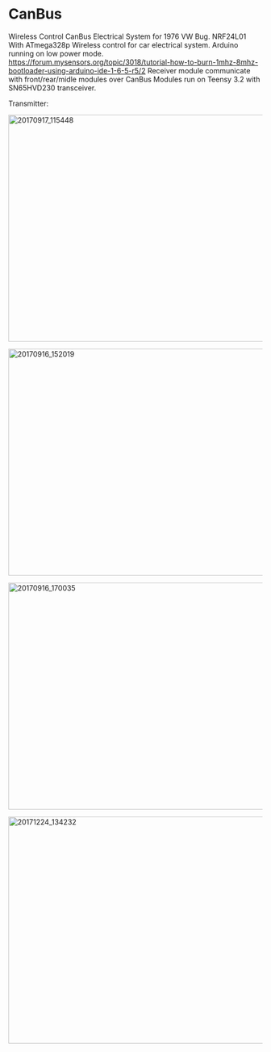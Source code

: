 # CanBus
Wireless Control CanBus Electrical System for 1976 VW Bug.
NRF24L01 With ATmega328p Wireless control for car electrical system.
Arduino running on low power mode. https://forum.mysensors.org/topic/3018/tutorial-how-to-burn-1mhz-8mhz-bootloader-using-arduino-ide-1-6-5-r5/2
Receiver module communicate with front/rear/midle modules over CanBus
Modules run on Teensy 3.2 with SN65HVD230 transceiver.

Transmitter:

<a data-flickr-embed="true" data-context="true"  href="https://www.flickr.com/photos/r42bug/39444285522/in/dateposted/" title="20170917_115448"><img src="https://farm5.staticflickr.com/4640/39444285522_2ffb830733_c.jpg" width="800" height="450" alt="20170917_115448"></a>

<a data-flickr-embed="true" data-context="true"  href="https://www.flickr.com/photos/r42bug/39444286552/in/dateposted/" title="20170916_152019"><img src="https://farm5.staticflickr.com/4693/39444286552_6301d76eb0_c.jpg" width="800" height="450" alt="20170916_152019"></a>

<a data-flickr-embed="true" data-context="true"  href="https://www.flickr.com/photos/r42bug/39444286082/in/dateposted/" title="20170916_170035"><img src="https://farm5.staticflickr.com/4596/39444286082_d1f7eb597a_c.jpg" width="800" height="450" alt="20170916_170035"></a>

<a data-flickr-embed="true" data-context="true"  href="https://www.flickr.com/photos/r42bug/39444284152/in/dateposted/" title="20171224_134232"><img src="https://farm5.staticflickr.com/4725/39444284152_0aede8a4cd_c.jpg" width="800" height="450" alt="20171224_134232">
  
  
